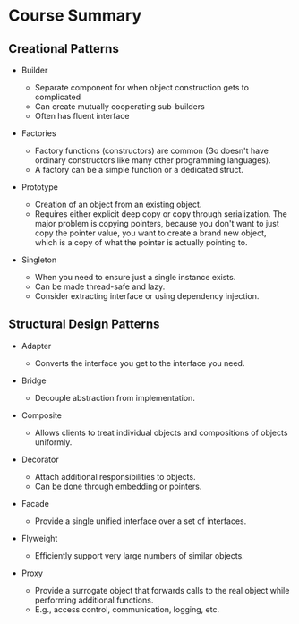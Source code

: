 # Course Summary

## Creational Patterns
* Builder
    * Separate component for when object construction gets to complicated
    * Can create mutually cooperating sub-builders
    * Often has fluent interface

* Factories
    * Factory functions (constructors) are common (Go doesn't have ordinary constructors like many other programming languages).
    * A factory can be a simple function or a dedicated struct.

* Prototype
    * Creation of an object from an existing object.
    * Requires either explicit deep copy or copy through serialization. The major problem is copying pointers, because you don't want to just copy the pointer value, you want to create a brand new object, which is a copy
    of what the pointer is actually pointing to.

* Singleton
    * When you need to ensure just a single instance exists.
    * Can be made thread-safe and lazy.
    * Consider extracting interface or using dependency injection. 

## Structural Design Patterns

* Adapter
    * Converts the interface you get to the interface you need.

* Bridge
    * Decouple abstraction from implementation.

* Composite
    * Allows clients to treat individual objects and compositions of objects uniformly.

* Decorator
    * Attach additional responsibilities to objects.
    * Can be done through embedding or pointers.

* Facade
    * Provide a single unified interface over a set of interfaces.

* Flyweight
    * Efficiently support very large numbers of similar objects.

* Proxy
    * Provide a surrogate object that forwards calls to the real object while performing additional functions.
    * E.g., access control, communication, logging, etc.
